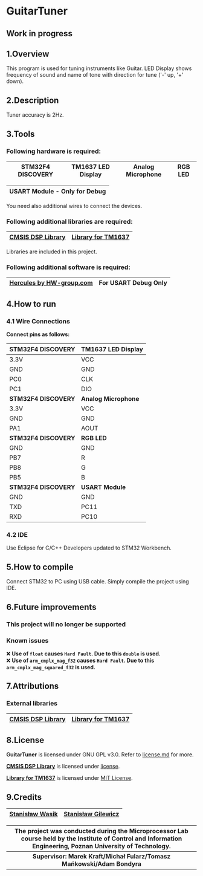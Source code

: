 # GuitarTuner

## Work in progress

## 1.Overview
This program is used for tuning instruments like Guitar. LED Display shows frequency of sound and name of tone with direction for tune ('-' up, '+' down).

## 2.Description
Tuner accuracy is 2Hz.

## 3.Tools
### Following hardware is required:

| STM32F4 DISCOVERY | TM1637 LED Display | Analog Microphone | RGB LED |
| --- | --- | --- | --- |

| USART Module - Only for Debug |
| --- |

You need also additional wires to connect the devices.

### Following additional libraries are required:
| [CMSIS DSP Library](https://github.com/ARM-software/CMSIS) | [Library for TM1637](https://github.com/rogerdahl/stm32-tm1637) |
| --- | --- |

Libraries are included in this project.

### Following additional software is required:

| [Hercules by HW-group.com](https://www.hw-group.com/products/hercules/index_en.html) | For USART Debug Only |
| --- | --- |

## 4.How to run
### 4.1 Wire Connections 

**Connect pins as follows:** <br/>

| **STM32F4 DISCOVERY** | **TM1637 LED Display** | 
| ----------------- | ------------------ |
| 3.3V | VCC |
| GND | GND |
| PC0 | CLK |
| PC1 | DIO |
| **STM32F4 DISCOVERY** | **Analog Microphone** |
| 3.3V | VCC |
| GND | GND |
| PA1 | AOUT |
| **STM32F4 DISCOVERY** | **RGB LED** |
| GND | GND |
| PB7 | R |
| PB8 | G |
| PB5 | B |
| **STM32F4 DISCOVERY** | **USART Module** |
| GND | GND |
| TXD | PC11 |
| RXD | PC10 |

### 4.2 IDE
Use Eclipse for C/C++ Developers updated to STM32 Workbench.

## 5.How to compile
Connect STM32 to PC using USB cable. Simply compile the project using IDE.

## 6.Future improvements
### This project will no longer be supported

### Known issues
:x: **Use of `float` causes `Hard Fault`. Due to this `double` is used.**<br/>
:x: **Use of `arm_cmplx_mag_f32` causes `Hard Fault`. Due to this `arm_cmplx_mag_squared_f32` is used.** <br/>

## 7.Attributions
### External libraries
| [CMSIS DSP Library](https://github.com/ARM-software/CMSIS) | [Library for TM1637](https://github.com/rogerdahl/stm32-tm1637) |
| --- | --- |

## 8.License
**GuitarTuner** is licensed under GNU GPL v3.0. Refer to [license.md](https://github.com/PUT-PTM/GuitarTuner/blob/master/license.md) for more. <br/>

**[CMSIS DSP Library](https://github.com/ARM-software/CMSIS)** is licensed under [license](https://github.com/ARM-software/CMSIS/blob/master/CMSIS/DSP_Lib/license.txt).
 <br/>

**[Library for TM1637](https://github.com/rogerdahl/stm32-tm1637/)** is licensed under [MIT License](https://github.com/rogerdahl/stm32-tm1637/blob/master/LICENSE.md). <br/>

## 9.Credits

| [Stanisław Wasik](https://github.com/st-wasik) | [Stanisław Gilewicz](https://github.com/forgut) |
| --- | --- | 


| **The project was conducted during the Microprocessor Lab course held by the Institute of Control and Information Engineering, Poznan University of Technology.** |
| :---: |
| **Supervisor: Marek Kraft/Michał Fularz/Tomasz Mańkowski/Adam Bondyra** |

